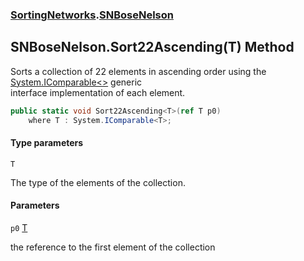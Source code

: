 ### [SortingNetworks](SortingNetworks.md 'SortingNetworks').[SNBoseNelson](SortingNetworks.SNBoseNelson.md 'SortingNetworks.SNBoseNelson')

## SNBoseNelson.Sort22Ascending<T>(T) Method

Sorts a collection of 22 elements in ascending order using the [System.IComparable&lt;&gt;](https://docs.microsoft.com/en-us/dotnet/api/System.IComparable-1 'System.IComparable`1') generic  
interface implementation of each element.

```csharp
public static void Sort22Ascending<T>(ref T p0)
    where T : System.IComparable<T>;
```
#### Type parameters

<a name='SortingNetworks.SNBoseNelson.Sort22Ascending_T_(T).T'></a>

`T`

The type of the elements of the collection.
#### Parameters

<a name='SortingNetworks.SNBoseNelson.Sort22Ascending_T_(T).p0'></a>

`p0` [T](SortingNetworks.SNBoseNelson.Sort22Ascending_T_(T).md#SortingNetworks.SNBoseNelson.Sort22Ascending_T_(T).T 'SortingNetworks.SNBoseNelson.Sort22Ascending<T>(T).T')

the reference to the first element of the collection